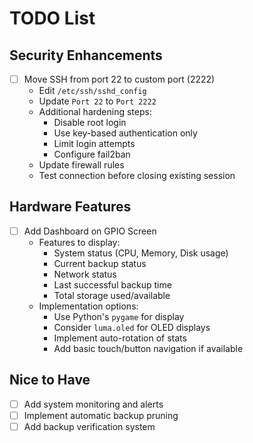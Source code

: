 # TODO List

## Security Enhancements
- [ ] Move SSH from port 22 to custom port (2222)
  - Edit `/etc/ssh/sshd_config`
  - Update `Port 22` to `Port 2222`
  - Additional hardening steps:
    - Disable root login
    - Use key-based authentication only
    - Limit login attempts
    - Configure fail2ban
  - Update firewall rules
  - Test connection before closing existing session

## Hardware Features
- [ ] Add Dashboard on GPIO Screen
  - Features to display:
    - System status (CPU, Memory, Disk usage)
    - Current backup status
    - Network status
    - Last successful backup time
    - Total storage used/available
  - Implementation options:
    - Use Python's `pygame` for display
    - Consider `luma.oled` for OLED displays
    - Implement auto-rotation of stats
    - Add basic touch/button navigation if available

## Nice to Have
- [ ] Add system monitoring and alerts
- [ ] Implement automatic backup pruning
- [ ] Add backup verification system 